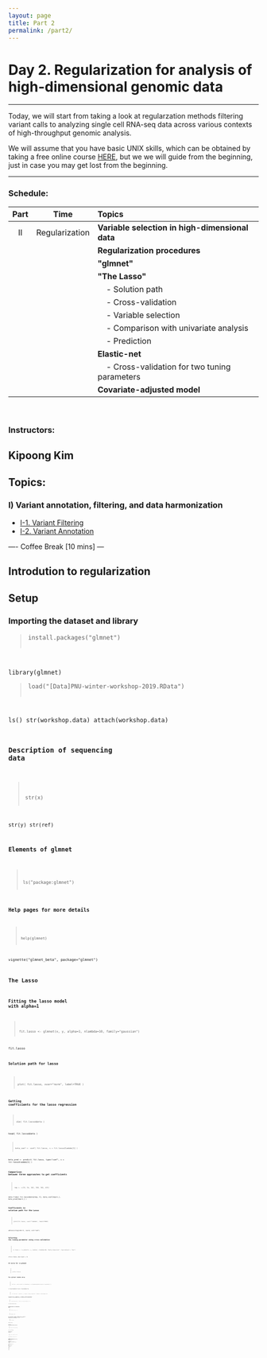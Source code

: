 ```yaml
---
layout: page
title: Part 2
permalink: /part2/
---
```



# Day 2. Regularization for analysis of high-dimensional genomic data

---

Today, we will start from taking a look at regularzation methods filtering variant calls to analyzing single
cell RNA-seq data across various contexts of high-throughput genomic
analysis.

We will assume that you have basic UNIX skills, which can be obtained
by taking a free online course
[HERE](https://www.codecademy.com/learn/learn-the-command-line), but
we we will guide from the beginning, just in case you may get lost
from the beginning.

---

### Schedule:

| Part    | Time                  | Topics                                                        |
| :-----: |   :--------------:    | :-----------------------                                      |
| II      | Regularization        | **Variable selection in high-dimensional data**               |
|         |                       | **Regularization procedures**                                 |
|         |                       | **"glmnet"**                                                  |
|         |                       | **"The Lasso"**                                               |
|         |                       | &nbsp; &nbsp; - Solution path                                 |
|         |                       | &nbsp; &nbsp; - Cross-validation                              |
|         |                       | &nbsp; &nbsp; - Variable selection                            |
|         |                       | &nbsp; &nbsp; - Comparison with univariate analysis           |
|         |                       | &nbsp; &nbsp; - Prediction                                    |
|         |                       | **Elastic-net**                                               |
|         |                       | &nbsp; &nbsp; - Cross-validation for two tuning parameters    |
|         |                       | **Covariate-adjusted model**                                  |

<br>

### Instructors:

Kipoong Kim
---

## Topics:

### I) Variant annotation, filtering, and data harmonization
- [I-1. Variant Filtering](../class-material/day2-filtering.html)
- [I-2. Variant Annotation](../class-material/day2-annotation.html)

—- Coffee Break [10 mins] —
## Introdution to regularization



<link rel="stylesheet" href="//cdnjs.cloudflare.com/ajax/libs/highlight.js/9.5.0/styles/default.min.css">
<script src="//cdnjs.cloudflare.com/ajax/libs/highlight.js/9.5.0/highlight.min.js"></script>
<script>hljs.initHighlightingOnLoad();</script>

<link rel="stylesheet" href="//cdn.jsdelivr.net/highlight.js/9.5.0/styles/default.min.css">
<script src="//cdn.jsdelivr.net/highlight.js/9.5.0/highlight.min.js"></script>
<script>hljs.initHighlightingOnLoad();</script>

## Setup
### Importing the dataset and library
><pre><code class="R">install.packages("glmnet")
library(glmnet)
</code></pre>


><pre><code class="r">load("[Data]PNU-winter-workshop-2019.RData")
ls()
str(workshop.data)
attach(workshop.data)

### Description of sequencing data

><pre><code class="r">str(x)
str(y)
str(ref)

### Elements of glmnet

><pre><code class="r">ls("package:glmnet")

### Help pages for more details
><pre><code class="r">help(glmnet)
vignette("glmnet_beta", package="glmnet")

## The Lasso
### Fitting the lasso model with alpha=1
><pre><code class="r">fit.lasso <- glmnet(x, y, alpha=1, nlambda=10, family="gaussian")
fit.lasso

### Solution path for lasso
><pre><code class="r">plot( fit.lasso, xvar="norm", label=TRUE )

### Getting coefficients for the lasso regression
><pre><code class="r">dim( fit.lasso$beta )
head( fit.lasso$beta )

><pre><code class="r">beta_coef <- coef( fit.lasso, s = fit.lasso$lambda[5] )
beta_pred <- predict( fit.lasso, type="coef", s = fit.lasso$lambda[5] )

### Comparison betwwen three approaches to get coefficients
><pre><code class="r">tmp <- c(33, 54, 192, 350, 361, 435)
data.frame(
  fit.lasso$beta[tmp, 5],
  beta_coef[tmp+1,],
  beta_pred[tmp+1,]
)

### Coefficients in solution path for the Lasso
><pre><code class="r">plot(fit.lasso, xvar="lambda", label=TRUE)
abline(v=log(116.7), cex=2, col="red")


### Selecting the tuning parameter using cross-validation
><pre><code class="r">cv.lasso <- cv.glmnet(x, y, alpha=1, nlambda=100, family="gaussian", type.measure = "mse")
str(cv.lasso, max.level = 1)

### CV curve for cv.glmnet
><pre><code class="r">plot(cv.lasso)

### The optimal lambda value
><pre><code class="r">wh.1se <- min( which( cv.lasso$cvm < cv.lasso$cvup[which.min(cv.lasso$cvm)] ))
cv.lasso$lambda[ wh.1se ]
cv.lasso$lambda.1se

><pre><code class="r">fit.lasso.min <- glmnet(x, y, alpha=1, family="gaussian", lambda=cv.lasso$lambda.min)
fit.lasso.1se <- glmnet(x, y, alpha=1, family="gaussian", lambda=cv.lasso$lambda.1se)
fit.lasso.min
fit.lasso.1se

><pre><code class="r">lasso.nonzero.min <- which( fit.lasso.min$beta != 0 )
str(lasso.nonzero.min)

### Visualization in manhattan plot
><pre><code class="r">summary( lm(y~x[, 1]) )

><pre><code class="r">lm.pvalue <- NULL
for( j in 1:ncol(x) ){
  lm.coef <- summary( lm(y~x[, j]) )$coef
  if( nrow(lm.coef)==2 ){
    lm.pvalue[j] <- lm.coef[2, 4]
  } else if ( nrow(lm.coef)==1 ){
    lm.pvalue[j] <- NA
  }
}

><pre><code class="r">str( lm.pvalue )
summary( lm.pvalue )

#### NA is from the variables which have only one value.
><pre><code class="r">na.lm.pvalue <- which(is.na(lm.pvalue))
table( x[, na.lm.pvalue[1]] )

#### Input data format for manhattan plot
><pre><code class="r">df.lm.pvalue <- data.frame( ref, p=lm.pvalue)
colnames(df.lm.pvalue) <- c("SNP", "CHR", "BP", "P")

><pre><code class="r">bonferroni.cutoff <- 0.05/ncol(x) # Bonferroni significant line
qqman::manhattan(df.lm.pvalue,
                 chr="CHR", bp="BP", p="P", snp="SNP",
                 suggestiveline=-log10(bonferroni.cutoff),
                 highlight=df.lm.pvalue[lasso.nonzero.min,"SNP"],
                 ylim=c(0,10))


### Prediction
#### Split training and test set
><pre><code class="r">set.seed(20190130)
idx.train <- sample(nrow(x), 0.9*nrow(x))
idx.test <- (1:nrow(x))[-idx.train]

#### Training a regularization model in which a tuning paramter is selected using validation set
><pre><code class="r">cv.lasso.train <- cv.glmnet(x[idx.train,], y[idx.train], family="gaussian",
                            alpha=1, type.measure="mse")

><pre><code class="r">fit.lasso.train.min <- glmnet(x[idx.train,], y[idx.train], family="gaussian",
                              alpha=1, lambda=cv.lasso.train$lambda.min)
fit.lasso.train.1se <- glmnet(x[idx.train,], y[idx.train], family="gaussian",
                              alpha=1, lambda=cv.lasso.train$lambda.1se)
fit.lasso.train.min
fit.lasso.train.1se

#### Prediction
><pre><code class="r">newx <- x[idx.test, ]
newy.fit.min <- predict( fit.lasso.train.min, newx, type="response" )

><pre><code class="r">head(
  data.frame(
    test.y=y[idx.test],
    fit.newy.min=as.numeric(newy.fit.min)
  )
)

##### Since regularization procedures are not prediction model,
##### we recommend "randomforest" or "boosting model" for prediction



## Elastic-net with alpha$\in(0, 1)$


### Generate binary response (y2)
><pre><code class="r">y2 <- ifelse( y > median(y), 1, 0 )
table(y2)

### Fitting elastic-net model
><pre><code class="r">fit.enet <- glmnet(x, y2, alpha=0.5, nlambda=10, family="binomial")
fit.enet


### Selecting the tuning parameters (alpha, lambda)
#### fix up a foldid}
><pre><code class="r">set.seed(1234)
foldid <- sample(rep(1:10, length=length(y)))
table(foldid)

### Cross-validation with two tuning parameters
><pre><code class="r">alpha.grid <- seq(0, 1, 0.1)
cv.enet <- as.list( 1:length(alpha.grid) )
for( h in 1:length(alpha.grid) ){
  cv.enet[[h]] <- cv.glmnet(x, y2, family="binomial", type.measure="dev",
                            alpha=alpha.grid[h], nlambda=15,
                            foldid=foldid)
}

><pre><code class="r">cv.enet.cvm <- NULL
for( h in 1:length(cv.enet)){
  cv.enet.cvm <- cbind(cv.enet.cvm, cv.enet[[h]]$cvm)
}
dimnames(cv.enet.cvm) <- list( paste0("lambda.",1:14), paste0("alpha.",1:9) )

><pre><code class="r">opt.tune <- which( cv.enet.cvm == min(cv.enet.cvm), arr.ind=TRUE )
opt.tune

><pre><code class="r">opt.alpha <- alpha.grid[ opt.tune[2] ]
opt.lambda.min <- cv.enet[[ opt.tune[2] ]]$lambda.min
opt.lambda.1se <- cv.enet[[ opt.tune[2] ]]$lambda.1se
c(opt.alpha=opt.alpha, opt.lambda.min=opt.lambda.min, opt.lambda.1se=opt.lambda.1se)


### Grid search for the alpha less than 0.1
><pre><code class="r">alpha.grid2 <- seq(0.01, 0.1, 0.02)
cv.enet2 <- as.list( 1:length(alpha.grid2) )
for( h in 1:length(alpha.grid2) ){
  cv.enet2[[h]] <- cv.glmnet(x, y2, family="binomial", type.measure="dev",
                             alpha=alpha.grid2[h], nlambda=15,
                             foldid=foldid)
}

><pre><code class="r">cv.enet.cvm2 <- NULL
for( h in 1:length(cv.enet2)){
  cv.enet.cvm2 <- cbind(cv.enet.cvm2, cv.enet2[[h]]$cvm)
}
dimnames(cv.enet.cvm2) <- list( paste0("lambda.",1:14), paste0("alpha.",1:5) )

><pre><code class="r">opt.tune2 <- which( cv.enet.cvm2 == min(cv.enet.cvm2), arr.ind=TRUE )
opt.tune2

><pre><code class="r">opt.alpha2 <- alpha.grid2[ opt.tune2[2] ]
opt.lambda.min2 <- cv.enet2[[ opt.tune2[2] ]]$lambda.min
opt.lambda.1se2 <- cv.enet2[[ opt.tune2[2] ]]$lambda.1se
c(opt.alpha2=opt.alpha2, opt.lambda.min2=opt.lambda.min2, opt.lambda.1se2=opt.lambda.1se2)


><pre><code class="r">fit.enet.opt.min <- glmnet(x, y2, family="binomial", alpha=opt.alpha, lambda=opt.lambda.min)
fit.enet.opt.1se <- glmnet(x, y2, family="binomial", alpha=opt.alpha, lambda=opt.lambda.1se)
fit.enet.opt.min2 <- glmnet(x, y2, family="binomial", alpha=opt.alpha2, lambda=opt.lambda.min2)
fit.enet.opt.1se2 <- glmnet(x, y2, family="binomial", alpha=opt.alpha2, lambda=opt.lambda.1se2)

><pre><code class="r">fit.enet.opt.min
fit.enet.opt.min2
min(cv.enet.cvm)
min(cv.enet.cvm2)

##### We choose the values of opt.alpha and opt.lambda.min as the the optimal tuning paramters

### The significant variables of elastic-net in Mahattan plot
><pre><code class="r">nonzero.enet.opt <- which( fit.enet.opt$beta != 0 )
bonferroni.cutoff <- 0.05/ncol(x)
qqman::manhattan(df.lm.pvalue,
                 chr="CHR", bp="BP", p="P", snp="SNP",
                 suggestiveline=-log10(bonferroni.cutoff),
                 highlight=df.lm.pvalue[nonzero.enet.opt,"SNP"],
                 ylim=c(0,10))


## Penalty factors

##### If we consider the variable known to be associated with response variable,
##### we involve them as covariates in a model.


### Generating arbitrary covariates
><pre><code class="r">cov1 <- NULL
cov1[y2==0] <- rbinom(sum(y2==0), 1, prob=0.8)
cov1[y2==1] <- rbinom(sum(y2==1), 1, prob=0.4)
table(y2, cov1)

><pre><code class="r">cov2 <- NULL
cov2[y2==0] <- rpois(sum(y2==0), lambda=40)
cov2[y2==1] <- rpois(sum(y2==1), lambda=60)
boxplot(cov2~y2)

><pre><code class="r">x.cov <- cbind(cov1, cov2, x)

### Penalty.factor
><pre><code class="r">pf <- c(0, 0, rep(1,ncol(x)) )
table(pf)

><pre><code class="r">pf.fit <- glmnet(x.cov, y2, family="binomial", penalty.factor = pf, nlambda=10 )
pf.fit

><pre><code class="r">alpha.grid <- seq(0, 1, 0.1)
cv.pf <- NULL
for( h in 1:length(alpha.grid) ){
  cv.pf[[h]] <- cv.glmnet( x.cov, y2, family="binomial", type.measure="dev",
                           penalty.factor=pf,
                           alpha=alpha.grid[h], nlambda=15 )
}

><pre><code class="r">cv.pf.cvm <- NULL
for( h in 1:length(cv.pf) ){
  cv.pf.cvm <- cbind( cv.pf.cvm, cv.pf[[h]]$cvm )
}
opt.tune.pf <- which( cv.pf.cvm == min(cv.pf.cvm), arr.ind=TRUE )

><pre><code class="r">opt.alpha.pf <- alpha.grid[ opt.tune.pf[2] ]
opt.lambda.min.pf <- cv.pf[[ opt.tune.pf[1] ]]$lambda.min
opt.lambda.1se.pf <- cv.pf[[ opt.tune.pf[1] ]]$lambda.1se

><pre><code class="r">fit.pf.opt.min <- glmnet( x.cov, y2, family="binomial", penalty.factor=pf,
                          alpha=opt.alpha.pf, lambda=opt.lambda.min.pf )
fit.pf.opt.1se <- glmnet( x.cov, y2, family="binomial", penalty.factor=pf,
                          alpha=opt.alpha.pf, lambda=opt.lambda.1se.pf )
fit.pf.opt.min
fit.pf.opt.1se


><pre><code class="r">#save.image(file="part3.RData")
